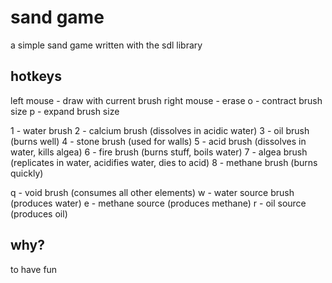# sand game
a simple sand game written with the sdl library

## hotkeys
left mouse - draw with current brush
right mouse - erase
o - contract brush size
p - expand brush size

1 - water brush
2 - calcium brush (dissolves in acidic water)
3 - oil brush (burns well)
4 - stone brush (used for walls)
5 - acid brush (dissolves in water, kills algea)
6 - fire brush (burns stuff, boils water)
7 - algea brush (replicates in water, acidifies water, dies to acid)
8 - methane brush (burns quickly)

q - void brush (consumes all other elements)
w - water source brush (produces water)
e - methane source (produces methane)
r - oil source (produces oil)

## why?
to have fun
